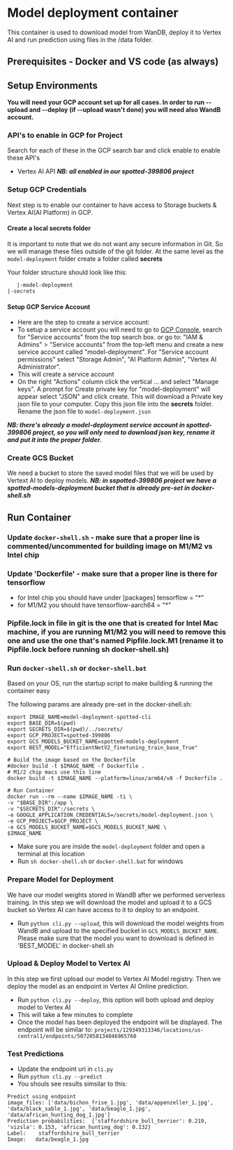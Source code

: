 # Model deployment container
This container is used to download model from WanDB, deploy it to Vertex AI and run prediction using files in the /data folder.

## Prerequisites - Docker and VS code (as always)

## Setup Environments
**You will need your GCP account set up for all cases. In order to run --upload and --deploy (if --upload wasn't done) you will need also WandB account.**

### API's to enable in GCP for Project
Search for each of these in the GCP search bar and click enable to enable these API's
* Vertex AI API
***NB: all enabled in our spotted-399806 project***

### Setup GCP Credentials
Next step is to enable our container to have access to Storage buckets & Vertex AI(AI Platform) in  GCP. 

#### Create a local **secrets** folder
It is important to note that we do not want any secure information in Git. So we will manage these files outside of the git folder. At the same level as the `model-deployment` folder create a folder called **secrets**

Your folder structure should look like this:
```
   |-model-deployment
|-secrets
```

#### Setup GCP Service Account
- Here are the step to create a service account:
- To setup a service account you will need to go to [GCP Console](https://console.cloud.google.com/home/dashboard), search for  "Service accounts" from the top search box. or go to: "IAM & Admins" > "Service accounts" from the top-left menu and create a new service account called "model-deployment". For "Service account permissions" select "Storage Admin", "AI Platform Admin", "Vertex AI Administrator".
- This will create a service account
- On the right "Actions" column click the vertical ... and select "Manage keys". A prompt for Create private key for "model-deployment" will appear select "JSON" and click create. This will download a Private key json file to your computer. Copy this json file into the **secrets** folder. Rename the json file to `model-deployment.json`

***NB: there's already a model-deployment service account in spotted-399806 project, so you will only need to download json key, rename it and put it into the proper folder.***

### Create GCS Bucket

We need a bucket to store the saved model files that we will be used by Vertext AI to deploy models.
***NB: in sspotted-399806 project we have a **spotted-models-deployment** bucket that is already pre-set in docker-shell.sh***

## Run Container
### Update `docker-shell.sh` - make sure that a proper line is commented/uncommented for building image on M1/M2 vs Intel chip

### Update 'Dockerfile' - make sure that a proper line is there for tensorflow
- for Intel chip you should have under [packages] 
tensorflow = "*"
- for M1/M2 you should have 
tensorflow-aarch64 = "*"

### Pipfile.lock in file in git is the one that is created for Intel Mac machine, if you are running M1/M2 you will need to remove this one and use the one that's named Pipfile.lock.M1 (rename it to Pipfile.lock before running sh docker-shell.sh)

### Run `docker-shell.sh` or `docker-shell.bat`
Based on your OS, run the startup script to make building & running the container easy



The following params are already pre-set in the docker-shell.sh:
```
export IMAGE_NAME=model-deployment-spotted-cli
export BASE_DIR=$(pwd)
export SECRETS_DIR=$(pwd)/../secrets/
export GCP_PROJECT=spotted-399806
export GCS_MODELS_BUCKET_NAME=spotted-models-deployment
export BEST_MODEL="EfficientNetV2_finetuning_train_base_True"

# Build the image based on the Dockerfile
#docker build -t $IMAGE_NAME -f Dockerfile .
# M1/2 chip macs use this line
docker build -t $IMAGE_NAME --platform=linux/arm64/v8 -f Dockerfile .

# Run Container
docker run --rm --name $IMAGE_NAME -ti \
-v "$BASE_DIR":/app \
-v "$SECRETS_DIR":/secrets \
-e GOOGLE_APPLICATION_CREDENTIALS=/secrets/model-deployment.json \
-e GCP_PROJECT=$GCP_PROJECT \
-e GCS_MODELS_BUCKET_NAME=$GCS_MODELS_BUCKET_NAME \
$IMAGE_NAME
```

- Make sure you are inside the `model-deployment` folder and open a terminal at this location
- Run `sh docker-shell.sh` or `docker-shell.bat` for windows

### Prepare Model for Deployment
We have our model weights stored in WandB after we performed serverless training. In this step we will download the model and upload it to a GCS bucket so Vertex AI can have access to it to deploy to an endpoint.

* Run `python cli.py --upload`, this will download the model weights from WandB and upload to the specified bucket in `GCS_MODELS_BUCKET_NAME`. Please make sure that the model you want to download is defined in 'BEST_MODEL' in docker-shell.sh

### Upload & Deploy Model to Vertex AI
In this step we first upload our model to Vertex AI Model registry. Then we deploy the model as an endpoint in Vertex AI Online prediction.

* Run `python cli.py --deploy`, this option will both upload and deploy model to Vertex AI
* This will take a few minutes to complete
* Once the model has been deployed the endpoint will be displayed. The endpoint will be similar to: `projects/129349313346/locations/us-central1/endpoints/5072058134046965760`

### Test Predictions

* Update the endpoint uri in `cli.py`
* Run `python cli.py --predict`
* You  shouls see results simsilar to this:
```
Predict using endpoint
image_files: ['data/bichon_frise_1.jpg', 'data/appenzeller_1.jpg', 'data/black_sable_1.jpg', 'data/beagle_1.jpg', 'data/african_hunting_dog_1.jpg']
Prediction probabilities:  {'staffordshire_bull_terrier': 0.219, 'vizsla': 0.153, 'african_hunting_dog': 0.132}
Label:    staffordshire_bull_terrier
Image:   data/beagle_1.jpg

```